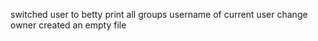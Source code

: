 switched user to betty
print all groups
username of current user
change owner
created an empty file
